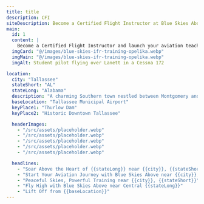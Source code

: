 ```yaml
---
title: title
description: CFI
siteDescription: Become a Certified Flight Instructor at Blue Skies Above in Lannet, Alabama. Build flight hours, inspire new pilots, and advance your aviation career with expert training. Enroll today!
main:
  id: 1
  content: |
    Become a Certified Flight Instructor and launch your aviation teaching career at Blue Skies Above in Lannet, Alabama - training the next generation of pilots.
  imgCard: "@/images/blue-skies-ifr-training-opelika.webp"
  imgMain: "@/images/blue-skies-ifr-training-opelika.webp"
  imgAlt: Student pilot flying over Lanett in a Cessna 172

location:
  city: "Tallassee"
  stateShort: "AL"
  stateLong: "Alabama"
  description: "A charming Southern town nestled between Montgomery and Auburn, offering scenic flying conditions and a supportive training environment."
  baseLocation: "Tallassee Municipal Airport"
  keyPlace1: "Thurlow Dam"
  keyPlace2: "Historic Downtown Tallassee"

  headerImages:
    - "/src/assets/placeholder.webp"
    - "/src/assets/placeholder.webp"
    - "/src/assets/placeholder.webp"
    - "/src/assets/placeholder.webp"
    - "/src/assets/placeholder.webp"

  headlines:
    - "Soar Above the Heart of {{stateLong}} near {{city}}, {{stateShort}}"
    - "Start Your Aviation Journey with Blue Skies Above near {{city}}, {{stateShort}}"
    - "Peaceful Skies, Powerful Training near {{city}}, {{stateShort}}"
    - "Fly High with Blue Skies Above near Central {{stateLong}}"
    - "Lift Off from {{baseLocation}}"
---
```

